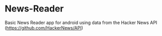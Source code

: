 # News-Reader

Basic News Reader app for android using data from the Hacker News API (https://github.com/HackerNews/API)
